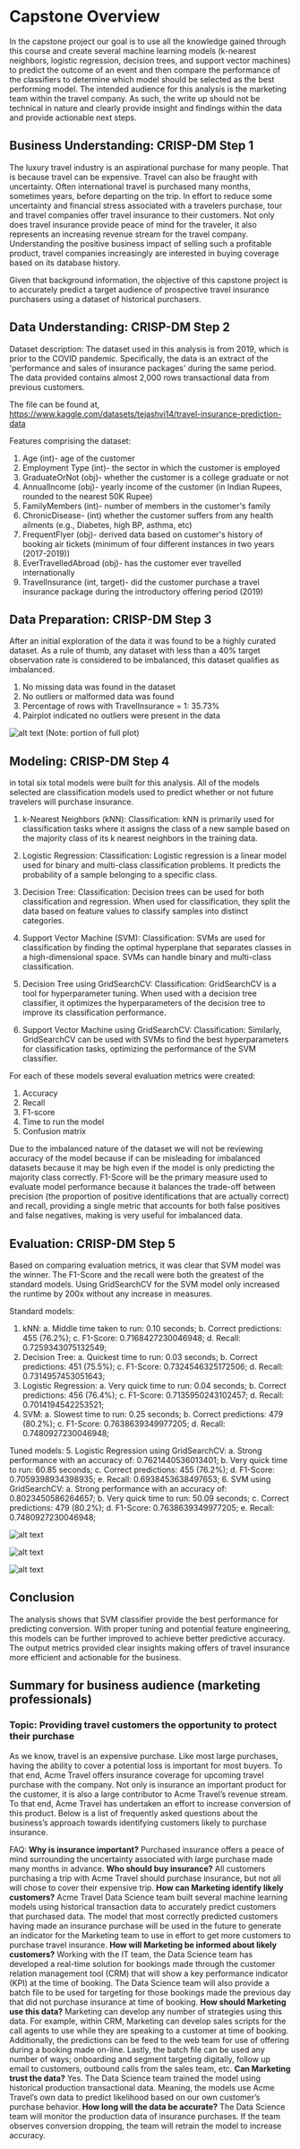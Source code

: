 # Capstone Overview

In the capstone project our goal is to use all the knowledge gained through this course and create several machine learning models (k-nearest neighbors, logistic regression, decision trees, and support vector machines) to predict the outcome of an event and then compare the performance of the classifiers to determine which model should be selected as the best performing model.
The intended audience for this analysis is the marketing team within the travel company. As such, the write up should not be technical in nature and clearly provide insight and findings within the data and provide actionable next steps.

## Business Understanding: CRISP-DM Step 1
The luxury travel industry is an aspirational purchase for many people. That is because travel can be expensive. Travel can also be fraught with uncertainty. Often international travel is purchased many months, sometimes years, before departing on the trip. In effort to reduce some uncertainty and financial stress associated with a travelers purchase, tour and travel companies offer travel insurance to their customers.
Not only does travel insurance provide peace of mind for the traveler, it also represents an increasing revenue stream for the travel company. Understanding the positive business impact of selling such a profitable product, travel companies increasingly are interested in buying coverage based on its database history.

Given that background information, the objective of this capstone project is to accurately predict a target audience of prospective travel insurance purchasers using a dataset of historical purchasers.

## Data Understanding: CRISP-DM Step 2  
Dataset description: 
The dataset used in this analysis is from 2019, which is prior to the COVID pandemic. Specifically, the data is an extract of the 'performance and sales of insurance packages' during the same period.
The data provided contains almost 2,000 rows transactional data from previous customers.

The file can be found at, https://www.kaggle.com/datasets/tejashvi14/travel-insurance-prediction-data

Features comprising the dataset:
1. Age (int)- age of the customer
2. Employment Type (int)- the sector in which the customer is employed
3. GraduateOrNot (obj)- whether the customer is a college graduate or not
4. AnnualIncome (obj)- yearly income of the customer (in Indian Rupees, rounded to the nearest 50K Rupee)
5. FamilyMembers (int)- number of members in the customer's family
6. ChronicDisease- (int) whether the customer suffers from any health ailments (e.g., Diabetes, high BP, asthma, etc) 
7. FrequentFlyer (obj)- derived data based on customer's history of booking air tickets (minimum of four different instances in two years (2017-2019))
8. EverTravelledAbroad (obj)- has the customer ever travelled internationally
9. TravelInsurance (int, target)- did the customer purchase a travel insurance package during the introductory offering period (2019)

## Data Preparation: CRISP-DM Step 3
After an initial exploration of the data it was found to be a highly curated dataset. As a rule of thumb, any dataset with less than a 40% target observation rate is considered to be imbalanced, this dataset qualifies as imbalanced.
1. No missing data was found in the dataset
2. No outliers or malformed data was found
3. Percentage of rows with TravelInsurance = 1: 35.73%
4. Pairplot indicated no outliers were present in the data

![alt text](https://github.com/bbbond3phd/Capstone/blob/main/pairplot.png)
(Note: portion of full plot)

## Modeling: CRISP-DM Step 4
in total six total models were built for this analysis. All of the models selected are classification models used to predict whether or not future travelers will purchase insurance.

1. k-Nearest Neighbors (kNN):
   Classification: kNN is primarily used for classification tasks where it assigns the class of a new sample based on the majority class of its k nearest neighbors in the training data.

2. Logistic Regression:
   Classification: Logistic regression is a linear model used for binary and multi-class classification problems. It predicts the probability of a sample belonging to a specific class.

3. Decision Tree:
   Classification: Decision trees can be used for both classification and regression. When used for classification, they split the data based on feature values to classify samples into distinct categories.

4. Support Vector Machine (SVM):
   Classification: SVMs are used for classification by finding the optimal hyperplane that separates classes in a high-dimensional space. SVMs can handle binary and multi-class classification.

5. Decision Tree using GridSearchCV:
   Classification: GridSearchCV is a tool for hyperparameter tuning. When used with a decision tree classifier, it optimizes the hyperparameters of the decision tree to improve its classification performance.

6. Support Vector Machine using GridSearchCV:
   Classification: Similarly, GridSearchCV can be used with SVMs to find the best hyperparameters for classification tasks, optimizing the performance of the SVM classifier.
   
For each of these models several evaluation metrics were created:
1. Accuracy
2. Recall
3. F1-score
4. Time to run the model
5. Confusion matrix
   
Due to the imbalanced nature of the dataset we will not be reviewing accuracy of the model because if can be misleading for imbalanced datasets because it may be high even if the model is only predicting the majority class correctly. F1-Score will be the primary measure used to evaluate model performance because it  balances the trade-off between precision (the proportion of positive identifications that are actually correct) and recall, providing a single metric that accounts for both false positives and false negatives, making is very useful for imbalanced data.

## Evaluation: CRISP-DM Step 5
Based on comparing evaluation metrics, it was clear that SVM model was the winner. The F1-Score and the recall were both the greatest of the standard models. Using GridSearchCV for the SVM model only increased the runtime by 200x without any increase in measures.

Standard models:
1. kNN:
   a. Middle time taken to run: 0.10 seconds;
   b. Correct predictions: 455 (76.2%);
   c. F1-Score: 0.7168427230046948;
   d. Recall: 0.7259343075132549;
2. Decision Tree: 
   a. Quickest time to run: 0.03 seconds;
   b. Correct predictions: 451 (75.5%);
   c. F1-Score: 0.7324546325172506;
   d. Recall: 0.7314957453051643;
3. Logistic Regression: 
   a. Very quick time to run: 0.04 seconds;
   b. Correct predictions: 456 (76.4%);
   c. F1-Score: 0.7135950243102457;
   d. Recall: 0.7014194542253521;
4. SVM: 
   a. Slowest time to run: 0.25 seconds;
   b. Correct predictions: 479 (80.2%);
   c. F1-Score: 0.7638639349977205;
   d. Recall: 0.7480927230046948;

Tuned models:
5. Logistic Regression using GridSearchCV:
   a. Strong performance with an accuracy of: 0.7621440536013401;
   b. Very quick time to run: 60.85 seconds;
   c. Correct predictions: 455 (76.2%);
   d. F1-Score: 0.7059398934398935;
   e. Recall: 0.6938453638497653;
6. SVM using GridSearchCV:
   a. Strong performance with an accuracy of: 0.8023450586264657;
   b. Very quick time to run: 50.09 seconds;
   c. Correct predictions: 479 (80.2%);
   d. F1-Score: 0.7638639349977205;
   e. Recall: 0.7480927230046948;

![alt text](https://github.com/bbbond3phd/Capstone/blob/main/Accuracies.png)

![alt text](https://github.com/bbbond3phd/Capstone/blob/main/Recall.png)

![alt text](https://github.com/bbbond3phd/Capstone/blob/main/F1.png)

## Conclusion
The analysis shows that SVM classifier provide the best performance for predicting conversion. With proper tuning and potential feature engineering, this models can be further improved to achieve better predictive accuracy. The output metrics provided clear insights making offers of travel insurance more efficient and actionable for the business.

## Summary for business audience (marketing professionals)
### Topic: Providing travel customers the opportunity to protect their purchase
As we know, travel is an expensive purchase. Like most large purchases, having the ability to cover a potential loss is important for most buyers. To that end, Acme Travel offers insurance coverage for upcoming travel purchase with the company. Not only is insurance an important product for the customer, it is also a large contributor to Acme Travel’s revenue stream. To that end, Acme Travel has undertaken an effort to increase conversion of this product. Below is a list of frequently asked questions about the business’s approach towards identifying customers likely to purchase insurance.
 
FAQ:
**Why is insurance important?**
Purchased insurance offers a peace of mind surrounding the uncertainty associated with large purchase made many months in advance.
**Who should buy insurance?**
                All customers purchasing a trip with Acme Travel should purchase insurance, but not all will chose to cover their expensive trip.
**How can Marketing identify likely customers?**
                Acme Travel Data Science team built several machine learning models using historical transaction data to accurately predict customers that purchased data. The model that most correctly predicted customers having made an insurance purchase will be used in the future to generate an indicator for the Marketing team to use in effort to get more customers to purchase travel insurance.
**How will Marketing be informed about likely customers?**
                Working with the IT team, the Data Science team has developed a real-time solution for bookings made through the customer relation management tool (CRM) that will show a key performance indicator (KPI) at the time of booking. The Data Science team will also provide a batch file to be used for targeting for those bookings made the previous day that did not purchase insurance at time of booking.
**How should Marketing use this data?**
                Marketing can develop any number of strategies using this data. For example, within CRM, Marketing can develop sales scripts for the call agents to use while they are speaking to a customer at time of booking. Additionally, the predictions can be feed to the web team for use of offering during a booking made on-line. Lastly, the batch file can be used any number of ways; onboarding and segment targeting digitally, follow up email to customers, outbound calls from the sales team, etc.
**Can Marketing trust the data?**
                Yes. The Data Science team trained the model using historical production transactional data. Meaning, the models use Acme Travel’s own data to predict likelihood based on our own customer’s purchase behavior.
**How long will the data be accurate?**
                The Data Science team will monitor the production data of insurance purchases. If the team observes conversion dropping, the team will retrain the model to increase accuracy.
